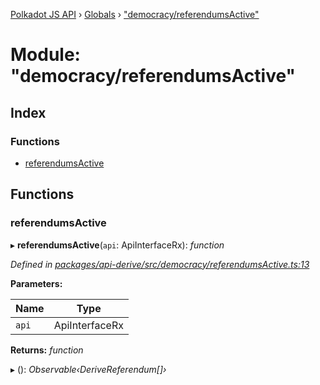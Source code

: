 [Polkadot JS API](../README.md) › [Globals](../globals.md) › ["democracy/referendumsActive"](_democracy_referendumsactive_.md)

# Module: "democracy/referendumsActive"

## Index

### Functions

* [referendumsActive](_democracy_referendumsactive_.md#referendumsactive)

## Functions

###  referendumsActive

▸ **referendumsActive**(`api`: ApiInterfaceRx): *function*

*Defined in [packages/api-derive/src/democracy/referendumsActive.ts:13](https://github.com/polkadot-js/api/blob/c9921f002f/packages/api-derive/src/democracy/referendumsActive.ts#L13)*

**Parameters:**

Name | Type |
------ | ------ |
`api` | ApiInterfaceRx |

**Returns:** *function*

▸ (): *Observable‹DeriveReferendum[]›*
